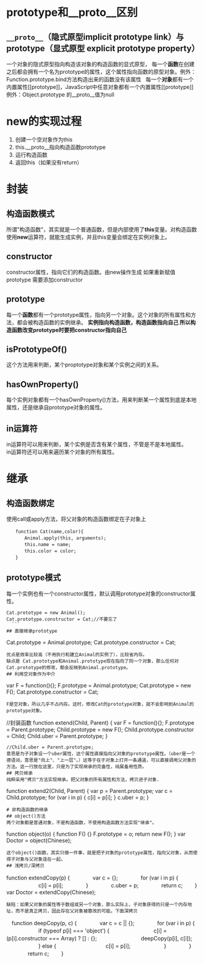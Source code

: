 # prototype和__proto__区别
## ```__proto__```（隐式原型implicit prototype link）与prototype（显式原型 explicit prototype property）
一个对象的隐式原型指向构造该对象的构造函数的显式原型， 
每一个**函数**在创建之后都会拥有一个名为prototype的属性，这个属性指向函数的原型对象。例外：Function.prototype.bind方法构造出来的函数没有该属性   
每一个**对象**都有一个内置属性[[prototype]]，JavaScript中任意对象都有一个内置属性[[prototype]]例外：Object.prototype 的__proto__值为null 
# new的实现过程
1. 创建一个空对象作为this
2. this.__proto__指向构造函数prototype
3. 运行构造函数
4. 返回this（如果没有return）



# 封装
##  构造函数模式
所谓"构造函数"，其实就是一个普通函数，但是内部使用了**this**变量。对构造函数使用**new**运算符，就能生成实例，并且this变量会绑定在实例对象上。  
## constructor
constructor属性，指向它们的构造函数。由new操作生成 如果重新赋值prototype 需要添加constructor
## prototype
每一个**函数**都有一个prototype属性，指向另一个对象。这个对象的所有属性和方法，都会被构造函数的实例继承。
**实例指向构造函数，构造函数指向自己 所以构造函数改变prototype时要把constructor指向自己**
##  isPrototypeOf()
这个方法用来判断，某个proptotype对象和某个实例之间的关系。
## hasOwnProperty()
每个实例对象都有一个hasOwnProperty()方法，用来判断某一个属性到底是本地属性，还是继承自prototype对象的属性。
## in运算符
in运算符可以用来判断，某个实例是否含有某个属性，不管是不是本地属性。  
in运算符还可以用来遍历某个对象的所有属性。
# 继承
## 构造函数绑定
使用call或apply方法，将父对象的构造函数绑定在子对象上
```
　　function Cat(name,color){
　　　　Animal.apply(this, arguments);
　　　　this.name = name;
　　　　this.color = color;
　　}
  ```
## prototype模式
每一个实例也有一个constructor属性，默认调用prototype对象的constructor属性。
```
Cat.prototype = new Animal();
Cat.prototype.constructor = Cat;//不要忘了
  ```
## 直接继承prototype
```
Cat.prototype = Animal.prototype;
Cat.prototype.constructor = Cat;
```
优点是效率比较高（不用执行和建立Animal的实例了），比较省内存。  
缺点是 Cat.prototype和Animal.prototype现在指向了同一个对象，那么任何对Cat.prototype的修改，都会反映到Animal.prototype。
## 利用空对象作为中介
```
var F = function(){};
F.prototype = Animal.prototype;
Cat.prototype = new F();
Cat.prototype.constructor = Cat;
```
F是空对象，所以几乎不占内存。这时，修改Cat的prototype对象，就不会影响到Animal的prototype对象。

```
//封装函数
function extend(Child, Parent) {
  var F = function(){};
  F.prototype = Parent.prototype;
  Child.prototype = new F();
  Child.prototype.constructor = Child;
  Child.uber = Parent.prototype;
}
```
//Child.uber = Parent.prototype;   
意思是为子对象设一个uber属性，这个属性直接指向父对象的prototype属性。（uber是一个德语词，意思是"向上"、"上一层"。）这等于在子对象上打开一条通道，可以直接调用父对象的方法。这一行放在这里，只是为了实现继承的完备性，纯属备用性质。
## 拷贝继承
纯粹采用"拷贝"方法实现继承。把父对象的所有属性和方法，拷贝进子对象.
```
function extend2(Child, Parent) {
  var p = Parent.prototype;
  var c = Child.prototype;
  for (var i in p) {
    c[i] = p[i];
    }
  c.uber = p;
}
```
# 非构造函数的继承
## object()方法
两个对象都是普通对象，不是构造函数，不使用构造函数方法实现"继承"。
```
function object(o) {
  function F() {}
  F.prototype = o;
  return new F();
}
var Doctor = object(Chinese);
```
这个object()函数，其实只做一件事，就是把子对象的prototype属性，指向父对象，从而使得子对象与父对象连在一起。
## 浅拷贝/深拷贝

```
function extendCopy(p) {
　　　　var c = {};
　　　　for (var i in p) { 
　　　　　　c[i] = p[i];
　　　　}
　　　　c.uber = p;
　　　　return c;
　　}
var Doctor = extendCopy(Chinese);
```
缺陷：如果父对象的属性等于数组或另一个对象，那么实际上，子对象获得的只是一个内存地址，而不是真正拷贝，因此存在父对象被篡改的可能。下面深拷贝
```
　function deepCopy(p, c) {
　　　　var c = c || {};
　　　　for (var i in p) {
　　　　　　if (typeof p[i] === 'object') {
　　　　　　　　c[i] = (p[i].constructor === Array) ? [] : {};
　　　　　　　　deepCopy(p[i], c[i]);
　　　　　　} else {
　　　　　　　　　c[i] = p[i];
　　　　　　}
　　　　}
　　　　return c;
　　}
```


















